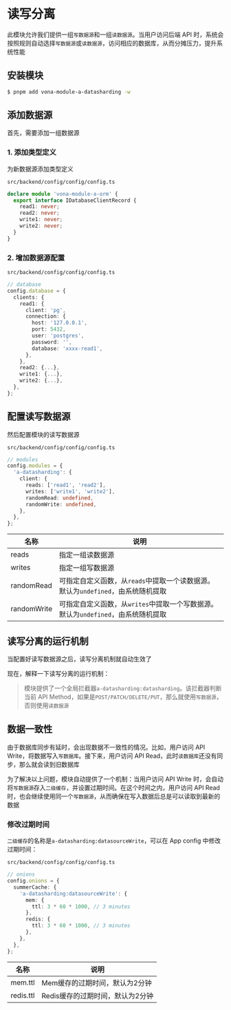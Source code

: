 # 读写分离

此模块允许我们提供一组`写数据源`和一组`读数据源`。当用户访问后端 API 时，系统会按照规则自动选择`写数据源`或`读数据源`，访问相应的数据库，从而分摊压力，提升系统性能

## 安装模块

``` bash
$ pnpm add vona-module-a-datasharding -w
```

## 添加数据源

首先，需要添加一组数据源

### 1. 添加类型定义

为新数据源添加类型定义

`src/backend/config/config/config.ts`

``` typescript
declare module 'vona-module-a-orm' {
  export interface IDatabaseClientRecord {
    read1: never;
    read2: never;
    write1: never;
    write2: never;
  }
}
```

### 2. 增加数据源配置

`src/backend/config/config/config.ts`

``` typescript
// database
config.database = {
  clients: {
    read1: {
      client: 'pg',
      connection: {
        host: '127.0.0.1',
        port: 5432,
        user: 'postgres',
        password: '',
        database: 'xxxx-read1',
      },
    },
    read2: {...},
    write1: {...},
    write2: {...},
  },
};
```

## 配置读写数据源

然后配置模块的读写数据源

`src/backend/config/config/config.ts`

``` typescript
// modules
config.modules = {
  'a-datasharding': {
    client: {
      reads: ['read1', 'read2'],
      writes: ['write1', 'write2'],
      randomRead: undefined,
      randomWrite: undefined,
    },
  },
};    
```

|名称|说明|
|--|--|
|reads|指定一组读数据源|
|writes|指定一组写数据源|
|randomRead|可指定自定义函数，从`reads`中提取一个读数据源。默认为`undefined`，由系统随机提取|
|randomWrite|可指定自定义函数，从`writes`中提取一个写数据源。默认为`undefined`，由系统随机提取|

## 读写分离的运行机制

当配置好读写数据源之后，读写分离机制就自动生效了

现在，解释一下读写分离的运行机制：

> 模块提供了一个全局拦截器`a-datasharding:datasharding`。该拦截器判断当前 API Method，如果是`POST/PATCH/DELETE/PUT`，那么就使用`写数据源`，否则使用`读数据源`

## 数据一致性

由于数据库同步有延时，会出现数据不一致性的情况。比如，用户访问 API Write，将数据写入`写数据库`。接下来，用户访问 API Read，此时`读数据库`还没有同步，那么就会读到旧数据库

为了解决以上问题，模块自动提供了一个机制：当用户访问 API Write 时，会自动将`写数据源`存入`二级缓存`，并设置过期时间。在这个时间之内，用户访问 API Read 时，也会继续使用同一个`写数据源`，从而确保在写入数据后总是可以读取到最新的数据

### 修改过期时间

`二级缓存`的名称是`a-datasharding:datasourceWrite`，可以在 App config 中修改过期时间：

`src/backend/config/config/config.ts`

``` typescript
// onions
config.onions = {
  summerCache: {
    'a-datasharding:datasourceWrite': {
      mem: {
        ttl: 3 * 60 * 1000, // 3 minutes
      },
      redis: {
        ttl: 3 * 60 * 1000, // 3 minutes
      },
    },
  },
};
```

|名称|说明|
|--|--|
|mem.ttl|Mem缓存的过期时间，默认为2分钟|
|redis.ttl|Redis缓存的过期时间，默认为2分钟|
